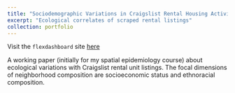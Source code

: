 ```yaml
---
title: "Sociodemographic Variations in Craigslist Rental Housing Activity in King County, WA"
excerpt: "Ecological correlates of scraped rental listings"
collection: portfolio
---
```


Visit the `flexdashboard` site [here](http://hesscl.com/cl-spatial-epi)

A working paper (initially for my spatial epidemiology course) about ecological variations with Craigslist rental unit listings. The focal dimensions of neighborhood composition are socioeconomic status and ethnoracial composition.